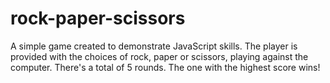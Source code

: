# rock-paper-scissors
A simple game created to demonstrate JavaScript skills.
The player is provided with the choices of rock, paper or scissors, playing against the computer.
There's a total of 5 rounds. The one with the highest score wins!